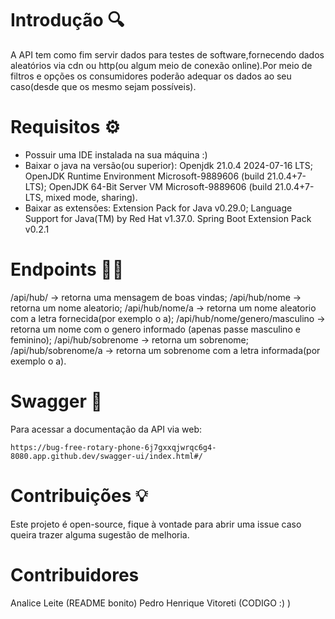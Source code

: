 # Introdução 🔍

A API tem como fim servir dados para testes de software,fornecendo dados aleatórios via cdn ou http(ou algum meio de conexão online).Por meio de filtros e opções os consumidores poderão adequar os dados ao seu caso(desde que os mesmo sejam possíveis).

# Requisitos ⚙

- Possuir uma IDE instalada na sua máquina :)
- Baixar o java na versão(ou superior):
    Openjdk 21.0.4 2024-07-16 LTS;
    OpenJDK Runtime Environment Microsoft-9889606 (build 21.0.4+7-LTS);
    OpenJDK 64-Bit Server VM Microsoft-9889606 (build 21.0.4+7-LTS, mixed mode, sharing).
- Baixar as extensões:
    Extension Pack for Java v0.29.0;
    Language Support for Java(TM) by Red Hat v1.37.0.
    Spring Boot Extension Pack v0.2.1

# Endpoints 👨‍💻

/api/hub/ -> retorna uma mensagem de boas vindas;
/api/hub/nome -> retorna um nome aleatorio;
/api/hub/nome/a -> retorna um nome aleatorio com a letra fornecida(por exemplo o a);
/api/hub/nome/genero/masculino -> retorna um nome com o genero informado (apenas passe masculino e feminino);
/api/hub/sobrenome -> retorna um sobrenome;
/api/hub/sobrenome/a -> retorna um sobrenome com a letra informada(por exemplo o a).

# Swagger 📄

Para acessar a documentação da API via web:

`https://bug-free-rotary-phone-6j7gxxqjwrqc6g4-8080.app.github.dev/swagger-ui/index.html#/`

# Contribuições 💡

Este projeto é open-source, fique à vontade para abrir uma issue caso queira trazer alguma sugestão de melhoria.

# Contribuidores

Analice Leite (README bonito)
Pedro Henrique Vitoreti (CODIGO :) )
